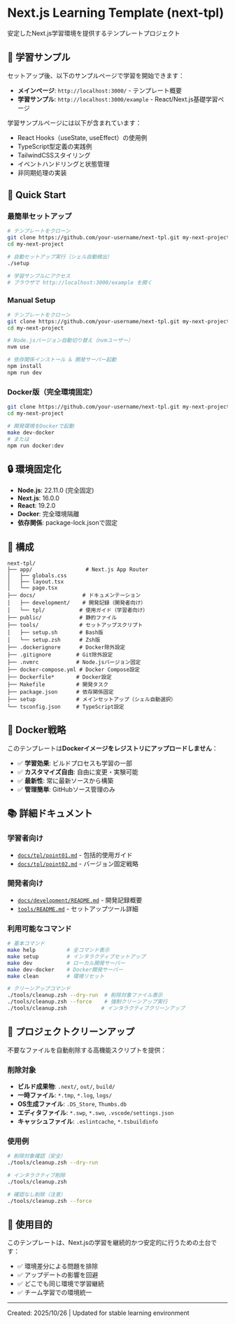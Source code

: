 # Next.js Learning Template (next-tpl)

安定したNext.js学習環境を提供するテンプレートプロジェクト

## 🎯 学習サンプル

セットアップ後、以下のサンプルページで学習を開始できます：

- **メインページ**: `http://localhost:3000/` - テンプレート概要
- **学習サンプル**: `http://localhost:3000/example` - React/Next.js基礎学習ページ

学習サンプルページには以下が含まれています：
- React Hooks（useState, useEffect）の使用例
- TypeScript型定義の実践例
- TailwindCSSスタイリング
- イベントハンドリングと状態管理
- 非同期処理の実装

## 🚀 Quick Start

### 最簡単セットアップ
```bash
# テンプレートをクローン
git clone https://github.com/your-username/next-tpl.git my-next-project
cd my-next-project

# 自動セットアップ実行（シェル自動検出）
./setup

# 学習サンプルにアクセス
# ブラウザで http://localhost:3000/example を開く
```

### Manual Setup
```bash
# テンプレートをクローン
git clone https://github.com/your-username/next-tpl.git my-next-project
cd my-next-project

# Node.jsバージョン自動切り替え（nvmユーザー）
nvm use

# 依存関係インストール & 開発サーバー起動
npm install
npm run dev
```

### Docker版（完全環境固定）
```bash
git clone https://github.com/your-username/next-tpl.git my-next-project
cd my-next-project

# 開発環境をDockerで起動
make dev-docker
# または
npm run docker:dev
```

## 🔒 環境固定化

- **Node.js**: 22.11.0 (完全固定)
- **Next.js**: 16.0.0
- **React**: 19.2.0
- **Docker**: 完全環境隔離
- **依存関係**: package-lock.jsonで固定

## 📁 構成

```
next-tpl/
├── app/                 # Next.js App Router
│   ├── globals.css
│   ├── layout.tsx
│   └── page.tsx
├── docs/               # ドキュメンテーション
│   ├── development/    # 開発記録（開発者向け）
│   └── tpl/           # 使用ガイド（学習者向け）
├── public/            # 静的ファイル
├── tools/             # セットアップスクリプト
│   ├── setup.sh       # Bash版
│   └── setup.zsh      # Zsh版
├── .dockerignore      # Docker除外設定
├── .gitignore        # Git除外設定
├── .nvmrc            # Node.jsバージョン固定
├── docker-compose.yml # Docker Compose設定
├── Dockerfile*       # Docker設定
├── Makefile          # 開発タスク
├── package.json      # 依存関係固定
├── setup             # メインセットアップ（シェル自動選択）
└── tsconfig.json     # TypeScript設定
```

## 🐳 Docker戦略

このテンプレートは**Dockerイメージをレジストリにアップロードしません**：

- ✅ **学習効果**: ビルドプロセスも学習の一部
- ✅ **カスタマイズ自由**: 自由に変更・実験可能
- ✅ **最新性**: 常に最新ソースから構築
- ✅ **管理簡単**: GitHubソース管理のみ

## 📚 詳細ドキュメント

### 学習者向け
- [`docs/tpl/point01.md`](./docs/tpl/point01.md) - 包括的使用ガイド
- [`docs/tpl/point02.md`](./docs/tpl/point02.md) - バージョン固定戦略

### 開発者向け
- [`docs/development/README.md`](./docs/development/README.md) - 開発記録概要
- [`tools/README.md`](./tools/README.md) - セットアップツール詳細

### 利用可能なコマンド
```bash
# 基本コマンド
make help          # 全コマンド表示
make setup         # インタラクティブセットアップ
make dev           # ローカル開発サーバー
make dev-docker    # Docker開発サーバー
make clean         # 環境リセット

# クリーンアップコマンド
./tools/cleanup.zsh --dry-run  # 削除対象ファイル表示
./tools/cleanup.zsh --force    # 強制クリーンアップ実行
./tools/cleanup.zsh           # インタラクティブクリーンアップ
```

## 🧹 プロジェクトクリーンアップ

不要なファイルを自動削除する高機能スクリプトを提供：

### 削除対象
- **ビルド成果物**: `.next/`, `out/`, `build/`
- **一時ファイル**: `*.tmp`, `*.log`, `logs/`
- **OS生成ファイル**: `.DS_Store`, `Thumbs.db`
- **エディタファイル**: `*.swp`, `*.swo`, `.vscode/settings.json`
- **キャッシュファイル**: `.eslintcache`, `*.tsbuildinfo`

### 使用例
```bash
# 削除対象確認（安全）
./tools/cleanup.zsh --dry-run

# インタラクティブ削除
./tools/cleanup.zsh

# 確認なし削除（注意）
./tools/cleanup.zsh --force
```

## 🎯 使用目的

このテンプレートは、Next.jsの学習を継続的かつ安定的に行うための土台です：

- ✅ 環境差分による問題を排除
- ✅ アップデートの影響を回避
- ✅ どこでも同じ環境で学習継続
- ✅ チーム学習での環境統一

---

Created: 2025/10/26 | Updated for stable learning environment

